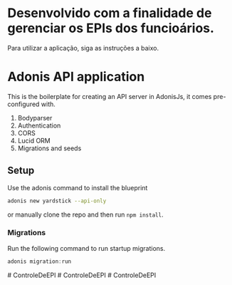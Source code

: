 # Desenvolvido com a finalidade de gerenciar os EPIs dos funcioários.

Para utilizar a aplicação, siga as instruções a baixo.

# Adonis API application

This is the boilerplate for creating an API server in AdonisJs, it comes pre-configured with.

1. Bodyparser
2. Authentication
3. CORS
4. Lucid ORM
5. Migrations and seeds

## Setup

Use the adonis command to install the blueprint

```bash
adonis new yardstick --api-only
```

or manually clone the repo and then run `npm install`.


### Migrations

Run the following command to run startup migrations.

```js
adonis migration:run
```
#   C o n t r o l e D e E P I  
 #   C o n t r o l e D e E P I  
 #   C o n t r o l e D e E P I  
 